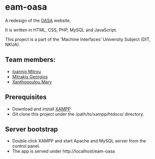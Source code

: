 # eam-oasa

A redesign of the [OASA](https://www.oasa.gr) website.

It is written in HTML, CSS, PHP, MySQL and JavaScript.

This project is a part of the 'Machine Interfaces' University Subject (DIT, NKUA).

## Team members:

 - [Ioannis Mitrou](https://github.com/johnsdi)
 - [Mitrakis Georgios](https://www.linkedin.com/in/george-mitrakis-867b74191/)
 - [Xanthopoulou Mary](https://www.linkedin.com/in/maryxan/)
 
 ## Prerequisites
 
  - Download and install [XAMPP](https://www.apachefriends.org/)
  - Git clone this project under the /path/to/xampp/htdocs/ directory.
 
 ## Server bootstrap
 
  - Double click XAMPP and start Apache and MySQL server from the control panel.
  - The app is served under http://localhost/eam-oasa

